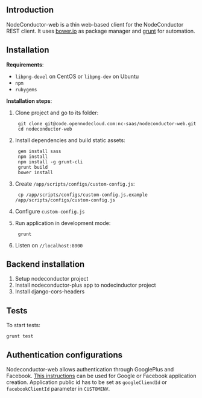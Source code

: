 ## Introduction

NodeConductor-web is a thin web-based client for the NodeConductor REST client.
It uses [bower.io][1] as package manager and [grunt][2] for automation.

## Installation

__Requirements__:

* `libpng-devel` on CentOS or `libpng-dev` on Ubuntu
* `npm`
* `rubygems`

__Installation steps__:

1. Clone project and go to its folder:

        git clone git@code.opennodecloud.com:nc-saas/nodeconductor-web.git
        cd nodeconductor-web

2. Install dependencies and build static assets:

        gem install sass
        npm install
        npm install -g grunt-cli
        grunt build
        bower install

3. Create `/app/scripts/configs/custom-config.js`:

        cp /app/scripts/configs/custom-config.js.example /app/scripts/configs/custom-config.js

4. Configure `custom-config.js`

5. Run application in development mode:

        grunt

6. Listen on `//localhost:8000`


## Backend installation

1. Setup nodeconductor project
2. Install nodeconductor-plus app to nodecinductor project
3. Install django-cors-headers


## Tests

To start tests:

    grunt test


## Authentication configurations

Nodeconductor-web allows authentication through GooglePlus and Facebook.
[This instructions][3] can be used for Google or Facebook application creation.
Application public id has to be set as `googleCliendId` or `facebookClientId` parameter in `CUSTOMENV`.


[1]: http://bower.io
[2]: http://gruntjs.com
[3]: https://github.com/sahat/satellizer/#obtaining-oauth-keys